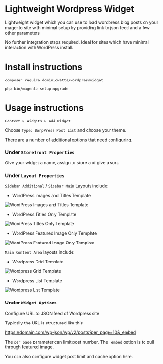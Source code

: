 # Lightweight Wordpress Widget

Lightweight widget which you can use to load wordpress blog posts on your magento site with minimal setup by providing link to json feed and a few other parameters

No further integration steps required. Ideal for sites which have minimal interaction with WordPress install.

# Install instructions #

`composer require dominicwatts/wordpresswidget`

`php bin/magento setup:upgrade`

# Usage instructions

    Content > Widgets > Add Widget
    
Choose `Type: WorpPress Post List` and choose your theme.

There are a number of additional options that need configuring.

### Under `Storefront Properties` 

Give your widget a name, assign to store and give a sort.

### Under `Layout Properties`

`Sidebar Additional` / `Sidebar Main` Layouts include:

  - WordPress Images and Titles Template

![WordPress Images and Titles Template](https://snipboard.io/e3CUzF.jpg)

  - WordPress Titles Only Template

![WordPress Titles Only Template](https://i.snipboard.io/y4xrm1.jpg)  
  
  - WordPress Featured Image Only Template
  
![WordPress Featured Image Only Template](https://i.snipboard.io/uVnret.jpg)  

`Main Content Area` layouts include:

  - Wordpress Grid Template

![Wordpress Grid Template](https://i.snipboard.io/MaUfSj.jpg) 

  - Wordpress List Template

![Wordpress List Template](https://i.snipboard.io/2Rwzv0.jpg) 

### Under `Widget Options`
  
Configure URL to JSON feed of Wordpress site

Typically the URL is structured like this

https://domain.com/wp-json/wp/v2/posts?per_page=10&_embed

The `per_page` parameter can limit post number.  The `_embed` option is to pull through featured image.

You can also configure widget post limit and cache option here.